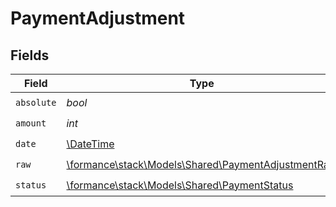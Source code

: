 # PaymentAdjustment


## Fields

| Field                                                                                             | Type                                                                                              | Required                                                                                          | Description                                                                                       | Example                                                                                           |
| ------------------------------------------------------------------------------------------------- | ------------------------------------------------------------------------------------------------- | ------------------------------------------------------------------------------------------------- | ------------------------------------------------------------------------------------------------- | ------------------------------------------------------------------------------------------------- |
| `absolute`                                                                                        | *bool*                                                                                            | :heavy_check_mark:                                                                                | N/A                                                                                               |                                                                                                   |
| `amount`                                                                                          | *int*                                                                                             | :heavy_check_mark:                                                                                | N/A                                                                                               | 100                                                                                               |
| `date`                                                                                            | [\DateTime](https://www.php.net/manual/en/class.datetime.php)                                     | :heavy_check_mark:                                                                                | N/A                                                                                               |                                                                                                   |
| `raw`                                                                                             | [\formance\stack\Models\Shared\PaymentAdjustmentRaw](../../Models/Shared/PaymentAdjustmentRaw.md) | :heavy_check_mark:                                                                                | N/A                                                                                               |                                                                                                   |
| `status`                                                                                          | [\formance\stack\Models\Shared\PaymentStatus](../../Models/Shared/PaymentStatus.md)               | :heavy_check_mark:                                                                                | N/A                                                                                               |                                                                                                   |